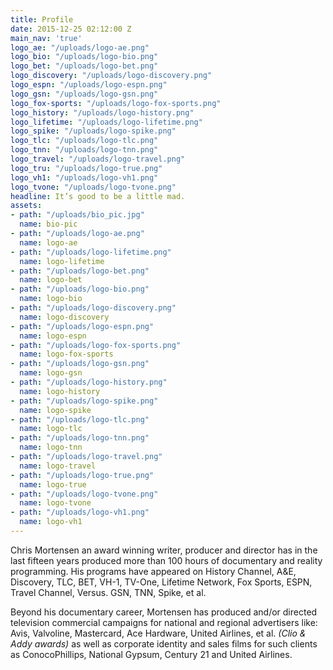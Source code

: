 ```yaml
---
title: Profile
date: 2015-12-25 02:12:00 Z
main_nav: 'true'
logo_ae: "/uploads/logo-ae.png"
logo_bio: "/uploads/logo-bio.png"
logo_bet: "/uploads/logo-bet.png"
logo_discovery: "/uploads/logo-discovery.png"
logo_espn: "/uploads/logo-espn.png"
logo_gsn: "/uploads/logo-gsn.png"
logo_fox-sports: "/uploads/logo-fox-sports.png"
logo_history: "/uploads/logo-history.png"
logo_lifetime: "/uploads/logo-lifetime.png"
logo_spike: "/uploads/logo-spike.png"
logo_tlc: "/uploads/logo-tlc.png"
logo_tnn: "/uploads/logo-tnn.png"
logo_travel: "/uploads/logo-travel.png"
logo_tru: "/uploads/logo-true.png"
logo_vh1: "/uploads/logo-vh1.png"
logo_tvone: "/uploads/logo-tvone.png"
headline: It’s good to be a little mad.
assets:
- path: "/uploads/bio_pic.jpg"
  name: bio-pic
- path: "/uploads/logo-ae.png"
  name: logo-ae
- path: "/uploads/logo-lifetime.png"
  name: logo-lifetime
- path: "/uploads/logo-bet.png"
  name: logo-bet
- path: "/uploads/logo-bio.png"
  name: logo-bio
- path: "/uploads/logo-discovery.png"
  name: logo-discovery
- path: "/uploads/logo-espn.png"
  name: logo-espn
- path: "/uploads/logo-fox-sports.png"
  name: logo-fox-sports
- path: "/uploads/logo-gsn.png"
  name: logo-gsn
- path: "/uploads/logo-history.png"
  name: logo-history
- path: "/uploads/logo-spike.png"
  name: logo-spike
- path: "/uploads/logo-tlc.png"
  name: logo-tlc
- path: "/uploads/logo-tnn.png"
  name: logo-tnn
- path: "/uploads/logo-travel.png"
  name: logo-travel
- path: "/uploads/logo-true.png"
  name: logo-true
- path: "/uploads/logo-tvone.png"
  name: logo-tvone
- path: "/uploads/logo-vh1.png"
  name: logo-vh1
---
```


Chris Mortensen an award winning writer, producer and director has in the last fifteen years produced more than 100 hours of documentary and reality programming. His programs have appeared on History Channel, A&E, Discovery, TLC, BET, VH-1, TV-One, Lifetime Network, Fox Sports, ESPN, Travel Channel, Versus. GSN, TNN, Spike, et al.
 
Beyond his documentary career, Mortensen has produced and/or directed television commercial campaigns for national and regional advertisers like: Avis, Valvoline, Mastercard, Ace Hardware, United Airlines, et al. _(Clio & Addy awards)_ as well as corporate identity and sales films for such clients as ConocoPhillips, National Gypsum, Century 21 and United Airlines.

